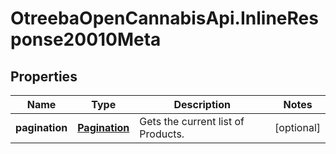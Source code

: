 # OtreebaOpenCannabisApi.InlineResponse20010Meta

## Properties
Name | Type | Description | Notes
------------ | ------------- | ------------- | -------------
**pagination** | [**Pagination**](Pagination.md) | Gets the current list of Products. | [optional] 


